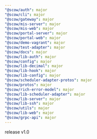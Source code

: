 ```yaml
---
"@scow/auth": major
"@scow/cli": major
"@scow/gateway": major
"@scow/mis-server": major
"@scow/mis-web": major
"@scow/portal-server": major
"@scow/portal-web": major
"@scow/demo-vagrant": major
"@scow/test-adapter": major
"@scow/docs": major
"@scow/lib-auth": major
"@scow/config": major
"@scow/lib-decimal": major
"@scow/lib-hook": major
"@scow/lib-config": major
"@scow/scheduler-adapter-protos": major
"@scow/protos": major
"@scow/rich-error-model": major
"@scow/lib-scheduler-adapter": major
"@scow/lib-server": major
"@scow/lib-ssh": major
"@scow/utils": major
"@scow/lib-web": major
"@scow/grpc-api": major
---
```


release v1.0
